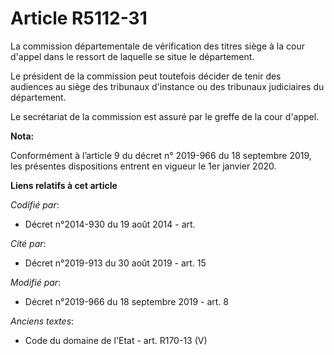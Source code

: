 # Article R5112-31

La commission départementale de vérification des titres siège à la cour d'appel dans le ressort de laquelle se situe le
département. 

Le président de la commission peut toutefois décider de tenir des audiences au siège des tribunaux d'instance ou des
tribunaux judiciaires du département. 

Le secrétariat de la commission est assuré par le greffe de la cour d'appel.

**Nota:**

Conformément à l’article 9 du décret n° 2019-966 du 18 septembre 2019, les présentes dispositions entrent en vigueur le 1er
janvier 2020.

**Liens relatifs à cet article**

_Codifié par_:

  - Décret n°2014-930 du 19 août 2014 - art.

_Cité par_:

  - Décret n°2019-913 du 30 août 2019 - art. 15

_Modifié par_:

  - Décret n°2019-966 du 18 septembre 2019 - art. 8

_Anciens textes_:

  - Code du domaine de l'Etat - art. R170-13 (V)

